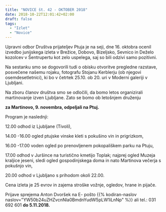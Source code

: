```yaml
---
title: "NOVICE št. 42 - OKTOBER 2018"
date: 2018-10-22T12:01:42+02:00
draft: false
tags:
  - "Izlet"
  - "Novice"
---
```



Upravni odbor Društva prijateljev Ptuja je na seji, dne 16. oktobra ocenil izvedbo junijskega izleta v Brežice, Dobovo, Bizeljsko, Sevnico in Deželo kozolcev v Šentrupertu kot zelo uspelega, saj so bili odzivi samo pozitivni.

Na sestanku smo se dogovorili tudi o obisku otvoritve pregledne razstave,  posvečene našemu rojaku, fotografu Stojanu Kerblerju (ob njegovi osemdesetletnici), ki bo v četrtek 25.10. ob 20. uri v Moderni galeriji v Ljubljani.

Na zboru članov društva smo se odločili, da bomo letos organizirali martinovanje izven Ljubljane. Zato se bomo ob letošnjem druženju

**za Martinovo,  9. novembra, odpeljali na Ptuj.**

Program je naslednji:

12.00 odhod iz Ljubljane (Tivoli),

14.00 -16.00 ogled ptujske vinske kleti s pokušino vin in prigrizkom,

16.00 -17.00 voden ogled po prenovljenem pokopališkem parku na Ptuju,

17.00 odhod v Juršince na turistično kmetijo Toplak; najprej ogled Muzeja kraljice jeseni, sledi ogled gospodinjskega doma in nato Martinova večerja s pokušnjo vin,

20.00 odhod v Ljubljano s prihodom okoli 22.00.

Cena izleta je 25 evrov in zajema stroške vožnje, ogledov, hrane in pijače.

Prijave sprejema Anton Dvoršek na E- pošto {{% kodiran-naslov naslov="YW50b24uZHZvcnNla0BmdnYudW5pLW1iLnNp" %}} ali tel.: 031 692 601 **do 5.11.2018.**
<!--more-->